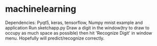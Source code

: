 # machinelearning
Dependencies: Pyqt5, keras, tensorflow, Numpy
mnist example and application
Run sketchapp.py
Draw a digit in the window(try to draw to occupy as much space as possible) then hit 'Recognize Digit' in window menu.
Hopefully will predict/recognize correctly.
